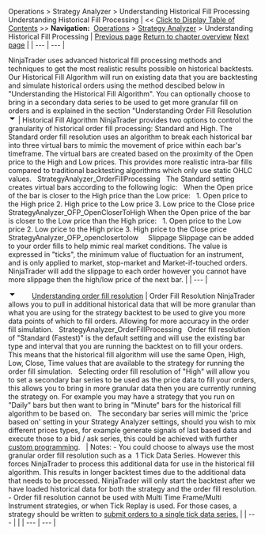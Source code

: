 ﻿
Operations > Strategy Analyzer > Understanding Historical Fill Processing
Understanding Historical Fill Processing
| << [Click to Display Table of Contents](understanding_historical_fill_.md) >> **Navigation:**     [Operations](operations.md) > [Strategy Analyzer](strategy_analyzer.md) > Understanding Historical Fill Processing | [Previous page](ai-generate.md) [Return to chapter overview](strategy_analyzer.md) [Next page](basket_test.md) |
| --- | --- |

NinjaTrader uses advanced historical fill processing methods and techniques to get the most realistic results possible on historical backtests. 
 
Our Historical Fill Algorithm will run on existing data that you are backtesting and simulate historical orders using the method descibed below in "Understanding the Historical Fill Algorithm". You can optionally choose to bring in a secondary data series to be used to get more granular fill on orders and is explained in the section "Understanding Order Fill Resolution
![tog_minus](tog_minus.gif)
| Historical Fill Algorithm NinjaTrader provides two options to control the granularity of historical order fill processing: Standard and High. The Standard order fill resolution uses an algorithm to break each historical bar into three virtual bars to mimic the movement of price within each bar's timeframe. The virtual bars are created based on the proximity of the Open price to the High and Low prices. This provides more realistic intra-bar fills compared to traditional backtesting algorithms which only use static OHLC values.   StrategyAnalyzer_OrderFillProcessing   The Standard setting creates virtual bars according to the following logic:   When the Open price of the bar is closer to the High price than the Low price:   1. Open price to the High price  2. High price to the Low price 3. Low price to the Close price StrategyAnalyzer_OFP_OpenCloserToHigh When the Open price of the bar is closer to the Low price than the High price:   1. Open price to the Low price  2. Low price to the High price 3. High price to the Close price StrategyAnalyzer_OFP_openclosertolow     Slippage Slippage can be added to your order fills to help mimic real market conditions. The value is expressed in "ticks", the minimum value of fluctuation for an instrument, and is only applied to market, stop-market and Market-if-touched orders. NinjaTrader will add the slippage to each order however you cannot have more slippage then the high/low price of the next bar. |
| --- |

![tog_minus](tog_minus.gif)        [Understanding order fill resolution](javascript:HMToggle('toggle','UnderstandingOrderFillResolution','UnderstandingOrderFillResolution_ICON'))
| Order Fill Resolution NinjaTrader allows you to pull in additional historical data that will be more granular than what you are using for the strategy backtest to be used to give you more data points of which to fill orders. Allowing for more accuracy in the order fill simulation.    StrategyAnalyzer_OrderFillProcessing   Order fill resolution of "Standard (Fastest)" is the default setting and will use the existing bar type and interval that you are running the backtest on to fill your orders. This means that the historical fill algorithm will use the same Open, High, Low, Close, Time values that are available to the strategy for running the order fill simulation.    Selecting order fill resolution of "High" will allow you to set a secondary bar series to be used as the price data to fill your orders, this allows you to bring in more granular data then you are currently running the strategy on. For example you may have a strategy that you run on "Daily" bars but then want to bring in "Minute" bars for the historical fill algorithm to be based on.    The secondary bar series will mimic the 'price based on' setting in your Strategy Analyzer settings, should you wish to mix different prices types, for example generate signals of last based data and execute those to a bid / ask series, this could be achieved with further [custom programming](using_historical_bid_ask_serie.md).      | Notes:  - You could choose to always use the most granular order fill resolution such as a  1 Tick Data Series. However this forces NinjaTrader to process this additional data for use in the historical fill algorithm. This results in longer backtest times due to the additional data that needs to be processed. NinjaTrader will only start the backtest after we have loaded historical data for both the strategy and the order fill resolution. - Order fill resolution cannot be used with Multi Time Frame/Multi Instrument strategies, or when Tick Replay is used. For those cases, a strategy should be written to [submit orders to a single tick data series.](backtesting_ninjascript_strate.md) | | --- | |
| --- | --- |

